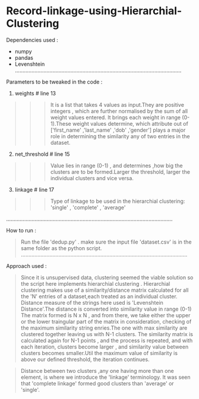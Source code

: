 # Record-linkage-using-Hierarchial-Clustering
Dependencies used : 

* numpy 
* pandas     
* Levenshtein
...............................................................................................................

Parameters to be tweaked in the code : 
1) weights         # line 13
>>> It is a list that takes 4 values as input.They are positive integers , which are further normalised by the sum of all weight values entered. It brings each weight in range (0-1).These weight values determine, which attribute out of 
['first_name' ,'last_name' ,'dob' ,'gender']  plays a major role in determining the similarity any of two  entries in the dataset.

2) net_threshold   # line 15
>>> Value lies in range (0-1) , and determines ,how big the clusters are to be formed.Larger the threshold, larger the individual clusters and vice versa.

3) linkage         # line 17
>>> Type of linkage to be used in the hierarchial clustering: 'single' , 'complete' , 'average'

...............................................................................................................

How to run : 
> Run the file 'dedup.py' . make sure the input file 'dataset.csv' is in the same folder as the python script.
...............................................................................................................

Approach used : 
>  Since it is unsupervised data, clustering seemed the viable solution so the script here implements hierarchial clustering .
> Hierarchial clustering makes use of a similarity/distance matrix calculated for all the 'N' entries of a  dataset,each treated as an individual cluster.
> Distance measure of the strings here used is 'Levenshtein Distance'.The distance is converted into similarity value in range (0-1)
> The matrix formed is N x N  , and from there, we take either the upper or the lower traingular part of the matrix in consideration, checking of the maximum similarity string enries.The one with max similarity are clustered together leaving us  with N-1 clusters.
> The similarity matrix is calculated again for N-1 points , and the process is repeated, and with each iteration, clusters become larger , and similarity value between clusters becomes smaller.Util the maximum value of similarity is above our defined threshold, the iteration continues.

> Distance between two clusters ,any one having more than one element, is where we introduce the 'linkage' terminology.
It was seen that 'complete linkage' formed good clusters than 'average' or 'single'.
